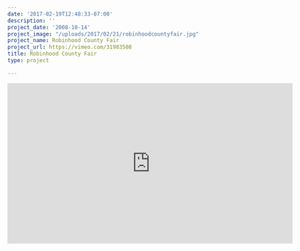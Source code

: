 ```yaml
---
date: '2017-02-19T12:48:33-07:00'
description: ''
project_date: '2008-10-14'
project_image: "/uploads/2017/02/21/robinhoodcountyfair.jpg"
project_name: Robinhood County Fair
project_url: https://vimeo.com/31983508
title: Robinhood County Fair
type: project

---
```

<iframe src="https://player.vimeo.com/video/31983508" width="640" height="360" frameborder="0" webkitallowfullscreen mozallowfullscreen allowfullscreen></iframe>

